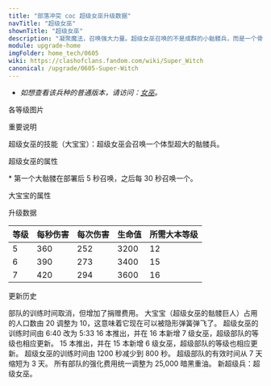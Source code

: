 ```yaml
---
title: "部落冲突 coc 超级女巫升级数据"
navTitle: "超级女巫"
shownTitle: "超级女巫"
description: "凝聚魔法，召唤强大力量。超级女巫召唤的不是成群的小骷髅兵，而是一个骨骼密度惊人的超大骷髅兵。"
module: upgrade-home
imgFolder: home_tech/0605
wiki: https://clashofclans.fandom.com/wiki/Super_Witch
canonical: /upgrade/0605-Super-Witch
---
```


- *如想查看该兵种的普通版本，请访问：[女巫](/upgrade/0084-Witch)。*

<UnitInfo :folder="$frontmatter.imgFolder" imgSrc="Super_Witch_info.png" :imgAlt="$frontmatter.navTitle" :description="$frontmatter.description" />

<SmallTitle>各等级图片</SmallTitle>

<Panel>
    <UnitImgGroup :folder="$frontmatter.imgFolder">
        <UnitImg imgTitle="超级女巫" imgSrc="Super_Witch5.png" />
        <UnitImg imgTitle="大宝宝" imgSrc="Big_Boy.png" />
    </UnitImgGroup>
</Panel>

<SmallTitle>重要说明</SmallTitle>

超级女巫的技能（大宝宝）：超级女巫会召唤一个体型超大的骷髅兵。

<SmallTitle>超级女巫的属性</SmallTitle>

<UnitProperties>
    <UnitProperty pKey="部队类型" pValue="地面远程单位" />
    <UnitProperty pKey="攻击偏好" pValue="无" />
    <UnitProperty pKey="伤害类型" pValue="范围伤害" />
    <UnitProperty pKey="伤害半径" pValue="0.3 格" />
    <UnitProperty pKey="攻击的目标" pValue="地面和空中目标" />
    <UnitProperty pKey="占据人口" pValue="40" />
    <UnitProperty pKey="移动速度" pValue="1.5 格/秒" />
    <UnitProperty pKey="攻击速度" pValue="0.7 秒/次" />
    <UnitProperty pKey="攻击距离" pValue="4 格" />
    <UnitProperty pKey="最低女巫等级" pValue="5" />
    <UnitProperty pKey="最低大本等级" pValue="12" />
    <UnitProperty pKey="强化费用" pValue="2.5 万黑油" />
    <UnitProperty pKey="强化有效期" pValue="3 天" />
    <UnitProperty pKey="骷髅召唤频率" pValue="详见说明<sup>*</sup>" />
    <UnitProperty pKey="训练时间" pValue="无" trainingSystem="2025" />
    <UnitProperty pKey="捐赠费用" pValue="20,20,900,Dark_Elixir" :isDonationCost="true" />
</UnitProperties>

\* 第一个大骷髅在部署后 5 秒召唤，之后每 30 秒召唤一个。

<SmallTitle>大宝宝的属性</SmallTitle>

<UnitProperties>
    <UnitProperty pKey="部队类型" pValue="地面近战单位" />
    <UnitProperty pKey="攻击偏好" pValue="无" />
    <UnitProperty pKey="伤害类型" pValue="单体伤害" />
    <UnitProperty pKey="攻击的目标" pValue="仅地面目标" />
    <UnitProperty pKey="占据人口" pValue="10" />
    <UnitProperty pKey="移动速度" pValue="1.5 格/秒" />
    <UnitProperty pKey="攻击速度" pValue="2 秒/次" />
    <UnitProperty pKey="攻击距离" pValue="1 格" />
    <UnitProperty pKey="每秒伤害" pValue="350" />
    <UnitProperty pKey="每次伤害" pValue="700" />
    <UnitProperty pKey="生命值" pValue="4 100" />
</UnitProperties>

<SmallTitle>升级数据</SmallTitle>

<UnitTable>

| 等级 |  每秒伤害  |  每次伤害  | 生命值 |所需大本等级|
| ---- |    ----   |    ----   |  ---- |    ----   |
|   5  |    360    |    252    |  3200 |     12    |
|   6  |    390    |    273    |  3400 |     15    |
|   7  |    420    |    294    |  3600 |     16    |
</UnitTable>

<SmallTitle>更新历史</SmallTitle>

<Timeline>
    <TimelineItem date="2025/03/27">
        <TimelineRow>部队的训练时间取消，但增加了捐赠费用。</TimelineRow>
    </TimelineItem>
    <TimelineItem date="2025/03/24">
        <TimelineRow>大宝宝（超级女巫的骷髅巨人）占用的人口数由 20 调整为 10，这意味着它现在可以被隐形弹簧弹飞了。</TimelineRow>
    </TimelineItem>
    <TimelineItem date="2025/02/10">
        <TimelineRow>超级女巫的训练时间由 6:40 改为 5:33</TimelineRow>
    </TimelineItem>
    <TimelineItem date="2023/12/12">
        <TimelineRow>16 本推出，并在 16 本新增 7 级女巫，超级部队的等级也相应更新。</TimelineRow>
    </TimelineItem>    
    <TimelineItem date="2022/10/10">
        <TimelineRow>15 本推出，并在 15 本新增 6 级女巫，超级部队的等级也相应更新。</TimelineRow>
    </TimelineItem>
    <TimelineItem date="2021/04/12">
        <TimelineRow>超级女巫的训练时间由 1200 秒减少到 800 秒。</TimelineRow>
    </TimelineItem>
    <TimelineItem date="2020/12/07">
        <TimelineRow>超级部队的有效时间从 7 天缩短为 3 天。</TimelineRow>
        <TimelineRow>所有部队的强化费用统一调整为 25,000 暗黑重油。</TimelineRow>
    </TimelineItem>
    <TimelineItem date="2020/06/22">
        <TimelineRow>新超级兵：超级女巫。</TimelineRow>
    </TimelineItem>
    <TimelineItem :historyBottom="true" />
</Timeline>